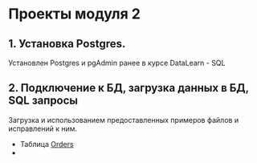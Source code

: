 # Проекты модуля 2

## 1. Установка Postgres.
Установлен Postgres и pgAdmin ранее в курсе DataLearn - SQL
## 2. Подключение к БД, загрузка данных в БД, SQL запросы
Загрузка  и использованием предоставленных примеров файлов и исправлений к ним.
- Таблица [Orders](./2_3_orders.sql)
- 
